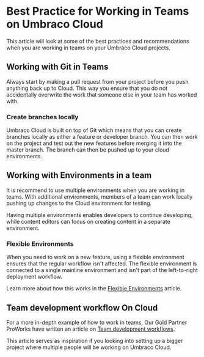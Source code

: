 # Best Practice for Working in Teams on Umbraco Cloud

This article will look at some of the best practices and recommendations when you are working in teams on your Umbraco Cloud projects.

## Working with Git in Teams

Always start by making a pull request from your project before you push anything back up to Cloud. This way you ensure that you do not accidentally overwrite the work that someone else in your team has worked with.

### Create branches locally

Umbraco Cloud is built on top of Git which means that you can create branches locally as either a feature or developer branch. You can then work on the project and test out the new features before merging it into the master branch. The branch can then be pushed up to your cloud environments.

## Working with Environments in a team

It is recommend to use multiple environments when you are working in teams. With additional environments, members of a team can work locally pushing up changes to the Cloud environment for testing.

Having multiple environments enables developers to continue developing, while content editors can focus on creating content in a separate environment.

### Flexible Environments

When you need to work on a new feature, using a flexible environment ensures that the regular workflow isn't affected. The flexible environment is connected to a single mainline environment and isn't part of the left-to-right deployment workflow.

Learn more about how this works in the [Flexible Environments](flexible-environments.md) article.

## Team development workflow On Cloud

For a more in-depth example of how to work in teams, Our Gold Partner ProWorks have written an article on [Team development workflows](https://skrift.io/issues/integrating-umbraco-cloud-with-team-development-workflow/).

This article serves as inspiration if you looking into setting up a bigger project where multiple people will be working on Umbraco Cloud.
